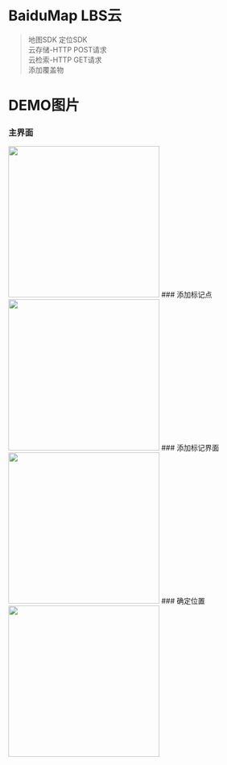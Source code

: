 BaiduMap LBS云
====================
>地图SDK
定位SDK  
云存储-HTTP POST请求  
云检索-HTTP GET请求  
添加覆盖物

# DEMO图片  
### 主界面
<img src="https://github.com/wangtaoT/BaiduMap/blob/master/DEMO-image/Screenshot_2016-02-29-16-29-05.png" width="300" />  
### 添加标记点
<img src="https://github.com/wangtaoT/BaiduMap/blob/master/DEMO-image/Screenshot_2016-02-29-21-11-25.png" width="300" />  
### 添加标记界面
<img src="https://github.com/wangtaoT/BaiduMap/blob/master/DEMO-image/Screenshot_2016-02-29-21-09-03.png" width="300" />  
### 确定位置
<img src="https://github.com/wangtaoT/BaiduMap/blob/master/DEMO-image/Screenshot_2016-02-29-21-09-12.png" width="300" />  

